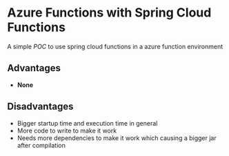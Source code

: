 # Azure Functions with Spring Cloud Functions

A simple *POC* to use spring cloud functions in a azure function environment


## Advantages
* **None**

## Disadvantages
* Bigger startup time and execution time in general
* More code to write to make it work
* Needs more dependencies to make it work which causing a bigger jar after compilation